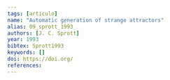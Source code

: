 ```yaml
---
tags: [articulo]
name: "Automatic generation of strange attractors"
alias: 09_sprott_1993
authors: [J. C. Sprott]
year: 1993
bibtex: Sprott1993
keywords: []
doi: https://doi.org/
references: 
---
```


